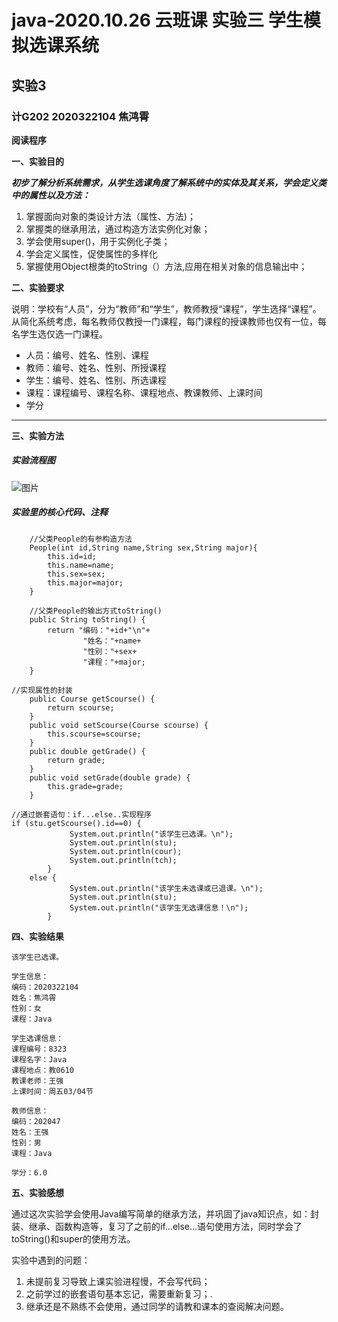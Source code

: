 # java-2020.10.26  云班课  实验三 学生模拟选课系统
## 实验3

### **计G202  2020322104  焦鸿霄**

**阅读程序**

**一、实验目的**

***初步了解分析系统需求，从学生选课角度了解系统中的实体及其关系，学会定义类中的属性以及方法：***
1. 掌握面向对象的类设计方法（属性、方法)；
2. 掌握类的继承用法，通过构造方法实例化对象；
3. 学会使用super()，用于实例化子类；
4. 学会定义属性，促使属性的多样化
5. 掌握使用Object根类的toString（）方法,应用在相关对象的信息输出中；

**二、实验要求**

说明：学校有“人员”，分为“教师”和“学生”，教师教授“课程”，学生选择“课程”。从简化系统考虑，每名教师仅教授一门课程，每门课程的授课教师也仅有一位，每名学生选仅选一门课程。
* 人员：编号、姓名、性别、课程
* 教师：编号、姓名、性别、所授课程
* 学生：编号、姓名、性别、所选课程
* 课程：课程编号、课程名称、课程地点、教课教师、上课时间
* 学分
* * * 

**三、实验方法**

##### 实验流程图


![图片](https://mail.qq.com/cgi-bin/viewfile?f=AA6E4A513610C07F31BE7668A3F4BCFE9A500F3D761147EE4C45AF1805C94A0E2ED5B1C59F6AD328F5DF3E09E0AA673BF2E9B4420796142F7E0C756EE10F88C48B97B1D495BD87121D7B4099850635810FB7AFE51A17041C8FA70CE4EB2EF888&mailid=ZL1729-6VdRrCl8Uf5kB28wo%7EPAfaa&sid=1WuOLKn9R_hyLEQb&net=889192575) <br>


##### 实验里的核心代码、注释
```
	//父类People的有参构造方法
	People(int id,String name,String sex,String major){
		this.id=id;
		this.name=name;
		this.sex=sex;
		this.major=major;
	}
```

```
	//父类People的输出方式toString()
	public String toString() {
		return "编码："+id+"\n"+
				"姓名："+name+
				"性别："+sex+
				"课程："+major;
	}
```

```
//实现属性的封装
	public Course getScourse() {
		return scourse;
	}
	public void setScourse(Course scourse) {
		this.scourse=scourse;
	}
	public double getGrade() {
		return grade;
	}
	public void setGrade(double grade) {
		this.grade=grade;
	}
```

```
//通过嵌套语句：if...else..实现程序
if (stu.getScourse().id==0) {
			 System.out.println("该学生已选课。\n");
			 System.out.println(stu);
			 System.out.println(cour);
			 System.out.println(tch);
		}
	else {
		     System.out.println("该学生未选课或已退课。\n");
		     System.out.println(stu);
		     System.out.println("该学生无选课信息！\n");
		}
```

**四、实验结果**

```
该学生已选课。

学生信息：
编码：2020322104
姓名：焦鸿霄
性别：女
课程：Java

学生选课信息：
课程编号：8323
课程名字：Java
课程地点：教0610
教课老师：王强
上课时间：周五03/04节

教师信息：
编码：202047
姓名：王强
性别：男
课程：Java

学分：6.0
```

**五、实验感想**

通过这次实验学会使用Java编写简单的继承方法，并巩固了java知识点，如：封装、继承、函数构造等，复习了之前的if...else...语句使用方法，同时学会了toString()和super的使用方法。

实验中遇到的问题：
1. 未提前复习导致上课实验进程慢，不会写代码；
2. 之前学过的嵌套语句基本忘记，需要重新复习；.
3. 继承还是不熟练不会使用，通过同学的请教和课本的查阅解决问题。
